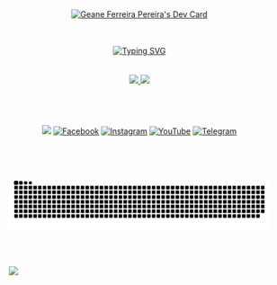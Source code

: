 <div align="center" style="padding: 20px; display: flex; flex-direction: column; align-items: center; gap: 20px;">

  <a href="https://app.daily.dev/geaneferreirapereira"><img src="https://api.daily.dev/devcards/v2/MVZblinJIuAtPzlYgVYaQ.png?r=cr1" width="356" alt="Geane Ferreira Pereira's Dev Card"/></a>
  
  [![Typing SVG](https://readme-typing-svg.herokuapp.com/?color=000000&size=35&center=true&vCenter=true&width=1000&lines=Hello,+my+name+is+Geane+Ferreira🛸+;I'm+from+Brazil;I+graduated+in+Information+Systems;+I+have+a+Postgraduate+degree+in+Data+Science;+I'm+a+web+developer;Be+Welcome!+:%29)](https://git.io/typing-svg)

  <div style="display: flex; flex-direction: column; align-items: center; gap: 10px;">
    <a href="https://github.com/nijige"> 
      <img height="180em" src="https://github-readme-stats.vercel.app/api/top-langs/?username=nijige&layout=compact&langs_count=7&theme=dracula"/>
      <img height="180em" src="https://github-readme-stats.vercel.app/api?username=nijige&show_icons=true&theme=dracula&include_all_commits=true&count_private=true"/>
    </a>
  </div>

  <br>

  [<img src="https://img.shields.io/badge/linkedin-%230077B5.svg?&style=for-the-badge&logo=linkedin&logoColor=white" />](https://www.linkedin.com/in/geane-ferreira-pereira-nijige) 
  [![Facebook](https://img.shields.io/badge/Facebook-%231877F2.svg?style=for-the-badge&logo=Facebook&logoColor=white)](https://www.facebook.com/profile.php?id=61554414347893)
  [![Instagram](https://img.shields.io/badge/Instagram-%23E4405F.svg?style=for-the-badge&logo=Instagram&logoColor=white)](https://instagram.com/ge_garotadoespaco)
  [![YouTube](https://img.shields.io/badge/YouTube-%23FF0000.svg?style=for-the-badge&logo=YouTube&logoColor=white)](https://www.youtube.com/@nijge_kali)
  [![Telegram](https://img.shields.io/badge/Telegram-2CA5E0?style=for-the-badge&logo=telegram&logoColor=white)](https://t.me/nijige_kali)

  <br>

  <picture>
    <source media="(prefers-color-scheme: dark)" srcset="https://raw.githubusercontent.com/platane/snk/output/github-contribution-grid-snake-dark.svg"/>
    <source media="(prefers-color-scheme: light)" srcset="https://raw.githubusercontent.com/platane/snk/output/github-contribution-grid-snake.svg"/>
    <img alt="github contribution grid snake animation" src="https://raw.githubusercontent.com/platane/snk/output/github-contribution-grid-snake.svg"/>
  </picture>
  <br>
<img width="100%" src="https://capsule-render.vercel.app/api?type=waving&color=FF0000,#f00000000&height=120&section=footer&reversal=true"/>
</div>
